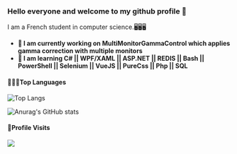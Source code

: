### Hello everyone and welcome to my github profile 👋

I am a French student in computer science.🖥️🖥️🖥️

- **🔭 I am currently working on MultiMonitorGammaControl which applies gamma correction with multiple monitors**
- **🌱 I am learning C# || WPF/XAML || ASP.NET || REDIS || Bash || PowerShell || Selenium || VueJS || PureCss || Php || SQL**

#### 🧑🏾‍💻Top Languages
![Top Langs](https://github-readme-stats.vercel.app/api/top-langs/?username=CharifMah&theme=gruvbox)

![Anurag's GitHub stats](https://github-readme-stats.vercel.app/api?username=CharifMah&theme=gruvbox)

#### 👀Profile Visits 

![](https://komarev.com/ghpvc/?username=CharifMah&label=PROFILE+VIEWS)
